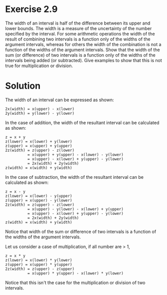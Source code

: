 # Exercise 2.9

The width of an interval is half of the difference between its upper and lower bounds. The width is a measure of the uncertainty of the number specified by the interval. For some arithmetic operations the width of the result of combining two intervals is a function only of the widths of the argument intervals, whereas for others the width of the combination is not a function of the widths of the argument intervals. Show that the width of the sum (or difference) of two intervals is a function only of the widths
of the intervals being added (or subtracted). Give examples to show that this is not true for multiplication or division.

# Solution

The width of an interval can be expressed as shown:

```
2x(width) = x(upper) - x(lower)
2y(width) = y(lower) - y(lower)
```

In the case of addition, the width of the resultant interval can be calculated as shown:

```
z = x + y
z(lower) = x(lower) + y(lower)
z(upper) = x(upper) + y(upper)
2z(width) = z(upper) - z(lower)
          = x(upper) + y(upper) - x(lower) - y(lower)
          = x(upper) - x(lower) + y(upper) - y(lower)
          = 2x(width) + 2y(width)
z(width) = x(width) + y(width)
```

In the case of subtraction, the width of the resultant interval can be calculated as shown:

```
z = x - y
z(lower) = x(lower) - y(upper)
z(upper) = x(upper) - y(lower)
2z(width) = z(upper) - z(lower)
          = x(upper) - y(lower) - x(lower) + y(upper)
          = x(upper) - x(lower) + y(upper) - y(lower)
          = 2x(width) + 2y(width)
z(width) = x(width) + y(width)
```

Notice that width of the sum or difference of two intervals is a function of the widths of the argument intervals.

Let us consider a case of multiplication, if all number are > 1,

```
z = x * y
z(lower) = x(lower) * y(lower)
z(upper) = x(upper) * y(upper)
2z(width) = z(upper) - z(upper)
          = x(upper) * y(upper) - x(lower) * y(lower)
```

Notice that this isn't the case for the multiplication or division of two intervals.